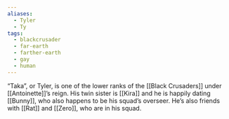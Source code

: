 ```yaml
---
aliases:
  - Tyler
  - Ty
tags:
  - blackcrusader
  - far-earth
  - farther-earth
  - gay
  - human
---
```

“Taka”, or Tyler, is one of the lower ranks of the [[Black Crusaders]] under [[Antoinette]]’s reign. His twin sister is [[Kira]] and he is happily dating [[Bunny]], who also happens to be his squad’s overseer. He’s also friends with [[Rat]] and [[Zero]], who are in his squad. 